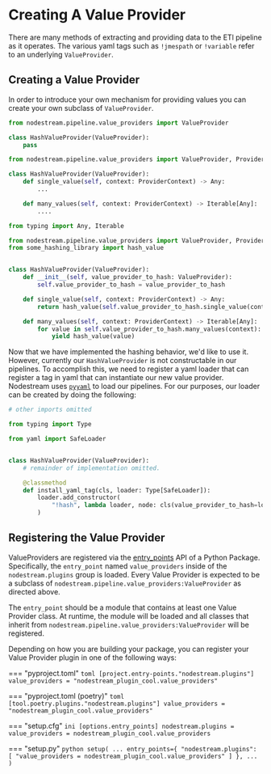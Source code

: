 # Creating A Value Provider

There are many methods of extracting and providing data to the ETl pipeline as it operates. The various yaml tags such
as `!jmespath` or `!variable` refer to an underlying `ValueProvider`.

## Creating a Value Provider
In order to introduce your own mechanism for providing values you can create your own subclass of `ValueProvider`.

```python
from nodestream.pipeline.value_providers import ValueProvider

class HashValueProvider(ValueProvider):
    pass

```


```python
from nodestream.pipeline.value_providers import ValueProvider, ProviderContext

class HashValueProvider(ValueProvider):
    def single_value(self, context: ProviderContext) -> Any:
        ...

    def many_values(self, context: ProviderContext) -> Iterable[Any]:
        ....
```



```python
from typing import Any, Iterable

from nodestream.pipeline.value_providers import ValueProvider, ProviderContext
from some_hashing_library import hash_value


class HashValueProvider(ValueProvider):
    def __init__(self, value_provider_to_hash: ValueProvider):
        self.value_provider_to_hash = value_provider_to_hash

    def single_value(self, context: ProviderContext) -> Any:
        return hash_value(self.value_provider_to_hash.single_value(context))

    def many_values(self, context: ProviderContext) -> Iterable[Any]:
        for value in self.value_provider_to_hash.many_values(context):
            yield hash_value(value)
```

Now that we have implemented the hashing behavior, we'd like to use it. However, currently our `HashValueProvider` is
not constructable in our pipelines. To accomplish this, we need to register a yaml loader that can register a tag in
yaml that can instantiate our new value provider. Nodestream uses [`pyyaml`](https://pyyaml.org/) to load our pipelines.
For our purposes, our loader can be created by doing the following:

```python
# other imports omitted

from typing import Type

from yaml import SafeLoader


class HashValueProvider(ValueProvider):
    # remainder of implementation omitted.

    @classmethod
    def install_yaml_tag(cls, loader: Type[SafeLoader]):
        loader.add_constructor(
            "!hash", lambda loader, node: cls(value_provider_to_hash=loader.construct_mapping(node)["hash_value"])
        )
```

## Registering the Value Provider

ValueProviders are registered via the [entry_points](https://setuptools.pypa.io/en/latest/userguide/entry_point.html#entry-points-for-plugins) API of a Python Package. Specifically, the `entry_point` named `value_providers` inside of the `nodestream.plugins` group is loaded. Every Value Provider is expected to be a subclass of `nodestream.pipeline.value_providers:ValueProvider` as directed above.

The `entry_point` should be a module that contains at least one Value Provider class. At runtime, the module will be loaded and all classes that inherit from `nodestream.pipeline.value_providers:ValueProvider` will be registered.

Depending on how you are building your package, you can register your Value Provider plugin in one of the following ways:

=== "pyproject.toml"
    ```toml
    [project.entry-points."nodestream.plugins"]
    value_providers = "nodestream_plugin_cool.value_providers"
    ```

=== "pyproject.toml (poetry)"
    ```toml
    [tool.poetry.plugins."nodestream.plugins"]
    value_providers = "nodestream_plugin_cool.value_providers"
    ```

=== "setup.cfg"
    ```ini
    [options.entry_points]
    nodestream.plugins =
        value_providers = nodestream_plugin_cool.value_providers
    ```

=== "setup.py"
    ```python
    setup(
        ...
        entry_points={
            "nodestream.plugins": [
                "value_providers = nodestream_plugin_cool.value_providers"
            ]
        },
        ...
    )
    ```
